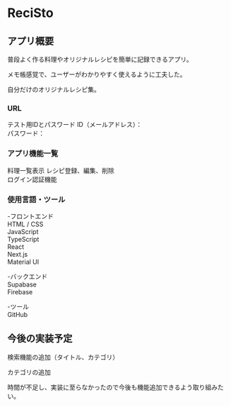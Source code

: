 # ReciSto

## アプリ概要

普段よく作る料理やオリジナルレシピを簡単に記録できるアプリ。

メモ帳感覚で、ユーザーがわかりやすく使えるように工夫した。

自分だけのオリジナルレシピ集。

### URL

テスト用IDとパスワード
ID（メールアドレス）：  
パスワード：

### アプリ機能一覧

料理一覧表示
レシピ登録、編集、削除  
ログイン認証機能

### 使用言語・ツール

-フロントエンド  
HTML / CSS  
JavaScript  
TypeScript  
React  
Next.js  
Material UI

-バックエンド  
Supabase  
Firebase

-ツール  
GitHub

## 今後の実装予定

検索機能の追加（タイトル、カテゴリ）

カテゴリの追加

時間が不足し、実装に至らなかったので今後も機能追加できるよう取り組みたい。
